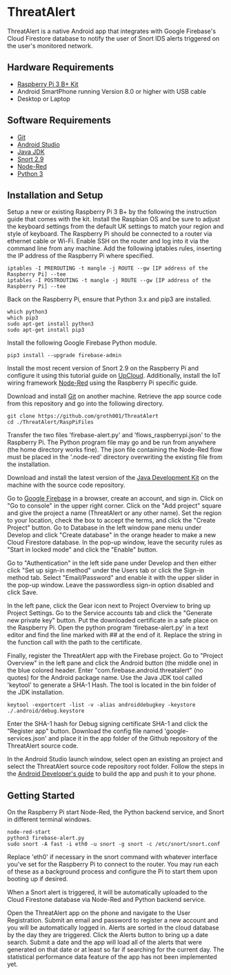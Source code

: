 # ThreatAlert

ThreatAlert is a native Android app that integrates with Google Firebase's Cloud Firestore database to notify the user of Snort IDS alerts triggered on the user's monitored network.

## Hardware Requirements

* [Raspberry Pi 3 B+ Kit](https://www.canakit.com/raspberry-pi/pi-3-model-b-plus-kits)
* Android SmartPhone running Version 8.0 or higher with USB cable
* Desktop or Laptop

## Software Requirements

* [Git](https://git-scm.com/)
* [Android Studio](https://developer.android.com/studio)
* [Java JDK](https://www.oracle.com/technetwork/java/javase/downloads/jdk8-downloads-2133151.html)
* [Snort 2.9](https://www.snort.org/)
* [Node-Red](https://nodered.org/)
* [Python 3](https://www.python.org/downloads/)

## Installation and Setup

Setup a new or existing Raspberry Pi 3 B+ by the following the instruction guide that comes with the kit. Install the Raspbian OS and be sure to adjust the keyboard settings from the default UK settings to match your region and style of keyboard. The Raspberry Pi should be connected to a router via ethernet cable or Wi-Fi. Enable SSH on the router and log into it via the command line from any machine. Add the following iptables rules, inserting the IP address of the Raspberry Pi where specified.
```
iptables -I PREROUTING -t mangle -j ROUTE --gw [IP address of the Raspberry Pi] --tee
iptables -I POSTROUTING -t mangle -j ROUTE --gw [IP address of the Raspberry Pi] --tee
``` 

Back on the Raspberry Pi, ensure that Python 3.x and pip3 are installed.
```
which python3
which pip3
sudo apt-get install python3
sudo apt-get install pip3
```
Install the following Google Firebase Python module.
```
pip3 install --upgrade firebase-admin
```
Install the most recent version of Snort 2.9 on the Raspberry Pi and configure it using this tutorial guide on [UpCloud](https://upcloud.com/community/tutorials/installing-snort-on-debian/).
Additionally, install the IoT wiring framework [Node-Red](https://nodered.org/docs/hardware/raspberrypi) using the Raspberry Pi specific guide.

Download and install [Git](https://git-scm.com/) on another machine. Retrieve the app source code from this repository and go into the following directory.
```
git clone https://github.com/groth001/ThreatAlert
cd ./ThreatAlert/RaspPiFiles
```
Transfer the two files 'firebase-alert.py' and 'flows_raspberrypi.json' to the Raspberry Pi. The Python program file may go and be run from anywhere (the home directory works fine). The json file containing the Node-Red flow must be placed in the '.node-red' directory overwriting the existing file from the installation.

Download and install the latest version of the [Java Development Kit](https://www.oracle.com/technetwork/java/javase/downloads/jdk8-downloads-2133151.html) on the machine with the source code repository.


Go to [Google Firebase](https://firebase.google.com/) in a browser, create an account, and sign in. Click on "Go to console" in the upper right corner. Click on the "Add project" square and give the project a name (ThreatAlert or any other name). Set the region to your location, check the box to accept the terms, and click the "Create Project" button. Go to Database in the left window pane menu under Develop and click "Create database" in the orange header to make a new Cloud Firestore database. In the pop-up window, leave the security rules as "Start in locked mode" and click the "Enable" button.

Go to "Authentication" in the left side pane under Develop and then either click "Set up sign-in method" under the Users tab or click the Sign-in method tab. Select "Email/Password" and enable it with the upper slider in the pop-up window. Leave the passwordless sign-in option disabled and click Save.

In the left pane, click the Gear icon next to Project Overview to bring up Project Settings. Go to the Service accounts tab and click the "Generate new private key" button. Put the downloaded certificate in a safe place on the Raspberry Pi. Open the python program 'firebase-alert.py' in a text editor and find the line marked with ## at the end of it. Replace the string in the function call with the path to the certificate.

Finally, register the ThreatAlert app with the Firebase project. Go to "Project Overview" in the left pane and click the Android button (the middle one) in the blue colored header. Enter "com.firebase.android.threatalert" (no quotes) for the Android package name. Use the Java JDK tool called 'keytool' to generate a SHA-1 Hash. The tool is located in the bin folder of the JDK installation.
```
keytool -exportcert -list -v -alias androiddebugkey -keystore ./.android/debug.keystore
```
Enter the SHA-1 hash for Debug signing certificate SHA-1 and click the "Register app" button. Download the config file named 'google-services.json' and place it in the app folder of the Github repository of the ThreatAlert source code.

In the Android Studio launch window, select open an existing an project and select the ThreatAlert source code repository root folder. Follow the steps in the [Android Developer's guide](https://developer.android.com/training/basics/firstapp/running-app) to build the app and push it to your phone.

## Getting Started

On the Raspberry Pi start Node-Red, the Python backend service, and Snort in different terminal windows.
```
node-red-start
python3 firebase-alert.py
sudo snort -A fast -i eth0 -u snort -g snort -c /etc/snort/snort.conf
```
Replace 'eth0' if necessary in the snort command with whatever interface you've set for the Raspberry Pi to connect to the router. You may run each of these as a background process and configure the Pi to start them upon booting up if desired.

When a Snort alert is triggered, it will be automatically uploaded to the Cloud Firestone database via Node-Red and Python backend service.

Open the ThreatAlert app on the phone and navigate to the User Registration. Submit an email and password to register a new account and you will be automatically logged in. Alerts are sorted in the cloud database by the day they are triggered. Click the Alerts button to bring up a date search. Submit a date and the app will load all of the alerts that were generated on that date or at least so far if searching for the current day. The statistical performance data feature of the app has not been implemented yet.
